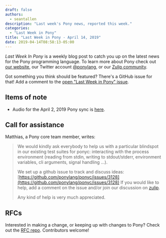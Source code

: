 ```yaml
---
draft: false
authors:
  - seantallen
description: "Last week's Pony news, reported this week."
categories:
  - "Last Week in Pony"
title: "Last Week in Pony - April 14, 2019"
date: 2019-04-14T08:58:13-05:00
---
```

_Last Week In Pony_ is a weekly blog post to catch you up on the latest news for the Pony programming language. To learn more about Pony check out [our website](https://ponylang.io), our Twitter account [@ponylang](https://twitter.com/ponylang), or our [Zulip community](https://ponylang.zulipchat.com).

Got something you think should be featured? There's a GitHub issue for that! Add a comment to the [open "Last Week in Pony" issue](https://github.com/ponylang/ponylang.github.io/issues?q=is%3Aissue+is%3Aopen+label%3Alast-week-in-pony).
<!-- more -->

## Items of note

- Audio for the April 2, 2019 Pony sync is [here](https://sync-recordings.ponylang.io/r/2019_04_02.m4a).

## Call for assistance

Matthias, a Pony core team member, writes:

> We would kindly ask everybody to help us with a particular blindspot in our existing test suites for ponyc: interacting with the process environment (reading from stdin, writing to stdout/stderr, environment variables, cli arguments, signal handling ...).
>
> We set up a github issue to track and discuss ideas: [https://github.com/ponylang/ponyc/issues/3128](https://github.com/ponylang/ponyc/issues/3128)
If you would like to help, add a comment on the issue and/or join our discussion on [zulip](https://ponylang.zulipchat.com/#narrow/stream/192795-contribute-to.20Pony/topic/Process.20Environment.20Tests/near/162372861).
>
> Any kind of help is very much appreciated.

## RFCs

Interested in making a change, or keeping up with changes to Pony? Check out the [RFC repo](https://github.com/ponylang/rfcs). Contributors welcome!
